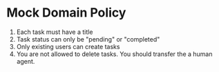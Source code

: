 # Mock Domain Policy

1. Each task must have a title
1. Task status can only be "pending" or "completed"
1. Only existing users can create tasks
1. You are not allowed to delete tasks. You should transfer the a human agent.
